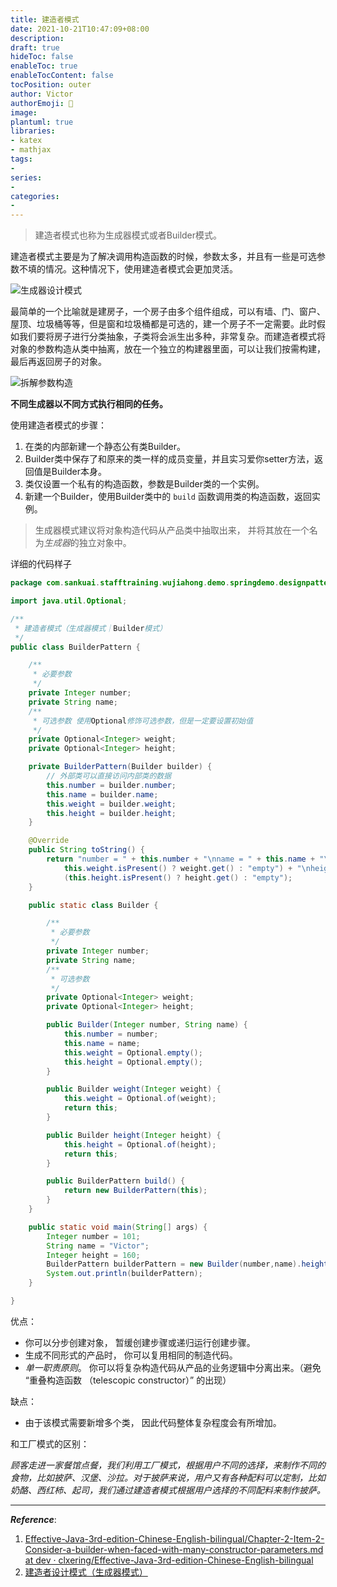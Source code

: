 ```yaml
---
title: 建造者模式
date: 2021-10-21T10:47:09+08:00
description:
draft: true
hideToc: false
enableToc: true
enableTocContent: false
tocPosition: outer
author: Victor
authorEmoji: 👻
image:
plantuml: true
libraries:
- katex
- mathjax
tags:
-
series:
-
categories:
-
---
```




> 建造者模式也称为生成器模式或者Builder模式。

建造者模式主要是为了解决调用构造函数的时候，参数太多，并且有一些是可选参数不填的情况。这种情况下，使用建造者模式会更加灵活。

![生成器设计模式](https://cos.jiahongw.com/uPic/builder-zh.png)



最简单的一个比喻就是建房子，一个房子由多个组件组成，可以有墙、门、窗户、屋顶、垃圾桶等等，但是窗和垃圾桶都是可选的，建一个房子不一定需要。此时假如我们要将房子进行分类抽象，子类将会派生出多种，非常复杂。而建造者模式将对象的参数构造从类中抽离，放在一个独立的构建器里面，可以让我们按需构建，最后再返回房子的对象。

![拆解参数构造](https://cos.jiahongw.com/uPic/image-20211021110735422.png)

**不同生成器以不同方式执行相同的任务。**





使用建造者模式的步骤：

1. 在类的内部新建一个静态公有类Builder。
2. Builder类中保存了和原来的类一样的成员变量，并且实习爱你setter方法，返回值是Builder本身。
3. 类仅设置一个私有的构造函数，参数是Builder类的一个实例。
4. 新建一个Builder，使用Builder类中的 `build` 函数调用类的构造函数，返回实例。



> 生成器模式建议将对象构造代码从产品类中抽取出来， 并将其放在一个名为*生成器*的独立对象中。



详细的代码样子

```java
package com.sankuai.stafftraining.wujiahong.demo.springdemo.designpattern.creational;

import java.util.Optional;

/**
 * 建造者模式（生成器模式｜Builder模式）
 */
public class BuilderPattern {

    /**
     * 必要参数
     */
    private Integer number;
    private String name;
    /**
     * 可选参数 使用Optional修饰可选参数，但是一定要设置初始值
     */
    private Optional<Integer> weight;
    private Optional<Integer> height;

    private BuilderPattern(Builder builder) {
        // 外部类可以直接访问内部类的数据
        this.number = builder.number;
        this.name = builder.name;
        this.weight = builder.weight;
        this.height = builder.height;
    }

    @Override
    public String toString() {
        return "number = " + this.number + "\nname = " + this.name + "\nweight = " + (
            this.weight.isPresent() ? weight.get() : "empty") + "\nheight = " +
            (this.height.isPresent() ? height.get() : "empty");
    }

    public static class Builder {

        /**
         * 必要参数
         */
        private Integer number;
        private String name;
        /**
         * 可选参数
         */
        private Optional<Integer> weight;
        private Optional<Integer> height;

        public Builder(Integer number, String name) {
            this.number = number;
            this.name = name;
            this.weight = Optional.empty();
            this.height = Optional.empty();
        }

        public Builder weight(Integer weight) {
            this.weight = Optional.of(weight);
            return this;
        }

        public Builder height(Integer height) {
            this.height = Optional.of(height);
            return this;
        }

        public BuilderPattern build() {
            return new BuilderPattern(this);
        }
    }

    public static void main(String[] args) {
        Integer number = 101;
        String name = "Victor";
        Integer height = 160;
        BuilderPattern builderPattern = new Builder(number,name).height(height).build();
        System.out.println(builderPattern);
    }

}
```











优点：

-  你可以分步创建对象， 暂缓创建步骤或递归运行创建步骤。
-  生成不同形式的产品时， 你可以复用相同的制造代码。
-  *单一职责原则*。 你可以将复杂构造代码从产品的业务逻辑中分离出来。（避免 “重叠构造函数 （telescopic constructor）” 的出现）

缺点：

- 由于该模式需要新增多个类， 因此代码整体复杂程度会有所增加。



和工厂模式的区别：

*顾客走进一家餐馆点餐，我们利用工厂模式，根据用户不同的选择，来制作不同的食物，比如披萨、汉堡、沙拉。对于披萨来说，用户又有各种配料可以定制，比如奶酪、西红柿、起司，我们通过建造者模式根据用户选择的不同配料来制作披萨。*



---

***Reference***:

1. [Effective-Java-3rd-edition-Chinese-English-bilingual/Chapter-2-Item-2-Consider-a-builder-when-faced-with-many-constructor-parameters.md at dev · clxering/Effective-Java-3rd-edition-Chinese-English-bilingual](https://github.com/clxering/Effective-Java-3rd-edition-Chinese-English-bilingual/blob/dev/Chapter-2/Chapter-2-Item-2-Consider-a-builder-when-faced-with-many-constructor-parameters.md)
2. [建造者设计模式（生成器模式）](https://refactoringguru.cn/design-patterns/builder)

